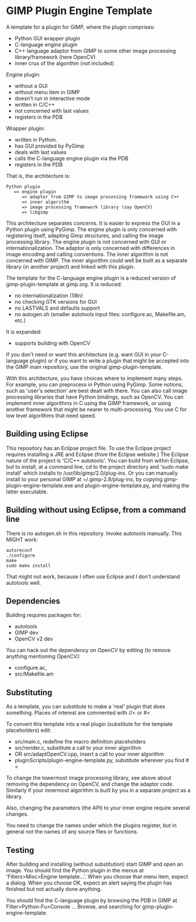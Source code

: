 GIMP Plugin Engine Template
===========================

A template for a plugin for GIMP, where the plugin comprises:
- Python GUI wrapper plugin
- C-language engine plugin
- C++ language adaptor from GIMP to some other image processing library/framework (here OpenCV)
- inner crux of the algorithm (not included)

Engine plugin:
- without a GUI
- without menu item in GIMP
- doesn't run in interactive mode
- written in C/C++
- not concerned with last values
- registers in the PDB

Wrapper plugin:
- written in Python.
- has GUI provided by PyGimp
- deals with last values
- calls the C-language engine plugin via the PDB
- registers in the PDB

That is, the architecture is:

    Python plugin 
       => engine plugin 
          => adaptor from GIMP to image processing framework using C++ 
          => inner algorithm
          => image processing framework library (say OpenCV)
          => libgimp
      
This architecture separates concerns.
It is easier to express the GUI in a Python plugin using PyGimp.
The engine plugin is only concerned with registering itself,
adapting Gimp structures, and calling the image processing library.
The engine plugin is not concerned with GUI or internationalization.
The adaptor is only concerned with differences in image encoding and calling conventions.
The inner algorithm is not concerned with GIMP.
The inner algorithm could well be built as a separate library (in another project)
and linked with this plugin.

The template for the C-language engine plugin is a reduced version of gimp-plugin-template at gimp.org.
It is reduced:
- no internationalization (1l8n)
- no checking GTK versions for GUI
- no LASTVALS and defaults support
- no autogen.sh (smaller autotools input files: configure.ac, Makefile.am, etc.)

It is expanded:
- supports building with OpenCV

If you don't need or want this architecture (e.g. want GUI in your C-language plugin)
or if you want to write a plugin that might be accepted into the GIMP main repository,
use the original gimp-plugin-template.

With this architecture, you have choices where to implement many steps.
For example, you can preprocess in Python using PyGimp.
Some notions, such as 'user's selection' are best dealt with there.
You can also call image processing libraries that have Python bindings, such as OpenCV.
You can implement inner algorithms in C using the GIMP framework,
or using another framework that might be nearer to multi-processing.
You use C for low level algorithms that need speed.


Building using Eclipse
----------------------

This repository has an Eclipse project file.
To use the Eclipse project requires installing a JRE and Eclipse (from the Eclipse website.)
The Eclipse nature of the project is 'C/C++ autotools'.
You can build from within Eclipse, but to install, at a command line, cd to the project directory and 'sudo make install'
which installs to /usr/lib/gimp/2.0/plug-ins.
Or you can manually install to your personal GIMP at ~/.gimp-2.8/plug-ins, by copying gimp-plugin-engine-template.exe and plugin-engine-template.py, and making the latter executable.


Building without using Eclipse, from a command line
---------------------------------------------------

There is no autogen.sh in this repository.
Invoke autotools manually.
This MIGHT work:

    autoreconf
    ./configure
    make
    sudo make install

That might not work, because I often use Eclipse and I don't understand autotools well.

Dependencies
------------

Building requires packages for:
- autotools
- GIMP dev 
- OpenCV v2 dev

You can hack out the dependency on OpenCV by editing (to remove anything mentioning OpenCV):
- configure.ac, 
- src/Makefile.am


Substituting
------------

As a template, you can substitute to make a 'real' plugin that does something.
Places of interest are commented with //< or #<

To convert this template into a real plugin (substitute for the template placeholders) edit:
- src/main.c, redefine the macro definition placeholders
- src/render.c, substitute a call to your inner algorithm
- OR src/adaptOpenCV.cpp, insert a call to your inner algorithm
- pluginScripts/plugin-engine-template.py, substitute wherever you find #<

To change the lowermost image processing library, see above about removing the dependency on OpenCV,
and change the adaptor code.
Similarly if your innermost algorithm is built by you in a separate project as a library.

Also, changing the parameters (the API) to your inner engine require several changes.

You need to change the names under which the plugins register, 
but in general not the names of any source files or functions.


Testing
-------

After building and installing (without substitution) start GIMP and open an image.
You should find the Python plugin in the menus at 'Filters>Misc>Engine template...'.
When you choose that menu item, expect a dialog.
When you choose OK, expect an alert saying the plugin has finished but not actually done anything.

You should find the C-language plugin by browsing the PDB in GIMP at Filter>Python-Fu>Console ... Browse,
and searching for gimp-plugin-engine-template.
